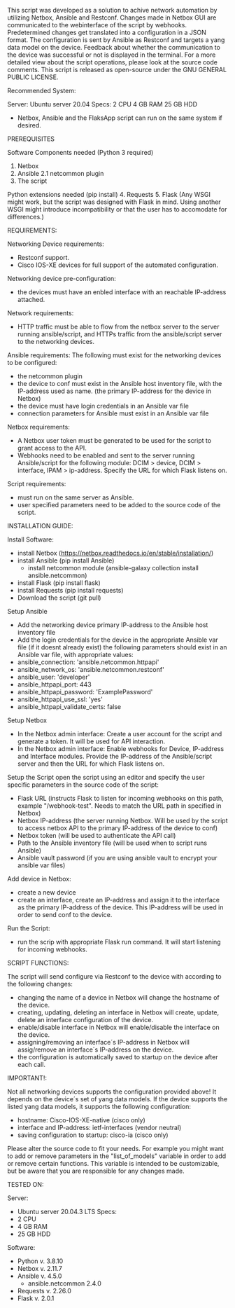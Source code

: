 This script was developed as a solution to achive network automation by utilizing Netbox, Ansible and Restconf.
Changes made in Netbox GUI are communicated to the webinterface of the script by webhooks. Predetermined changes get translated into a configuration in a JSON format. The configuration is sent by Ansible as Restconf and targets a yang data model on the device. Feedback about whether the communication to the device was successful or not is displayed in the terminal. For a more detailed view about the script operations, please look at the source code comments. This script is released as open-source under the GNU GENERAL PUBLIC LICENSE.


Recommended System:

Server:
Ubuntu server 20.04
Specs:
2 CPU
4 GB RAM
25 GB HDD

* Netbox, Ansible and the FlaksApp script can run on the same system if desired.

PREREQUISITES

Software Components needed (Python 3 required)
1. Netbox
2. Ansible
    2.1 netcommon plugin
3. The script

Python extensions needed (pip install)
4. Requests
5. Flask (Any WSGI might work, but the script was designed with Flask in mind. Using another WSGI might introduce incompatibility or that the user has to accomodate for differences.)


REQUIREMENTS:

Networking Device requirements:
* Restconf support.
* Cisco IOS-XE devices for full support of the automated configuration.

Networking device pre-configuration:
* the devices must have an enbled interface with an reachable IP-address attached.

Network requirements:
* HTTP traffic must be able to flow from the netbox server to the server running ansible/script, and HTTPs traffic from the ansible/script server to the networking devices. 

Ansible requirements:
The following must exist for the networking devices to be configured:
* the netcommon plugin
* the device to conf must exist in the Ansible host inventory file, with the IP-address used as name. (the primary IP-address for the device in Netbox)
* the device must have login credentials in an Ansible var file
* connection parameters for Ansible must exist in an Ansible var file

Netbox requirements:
* A Netbox user token must be generated to be used for the script to grant access to the API.
* Webhooks need to be enabled and sent to the server running Ansible/script for the following module: DCIM > device, DCIM > interface, IPAM > ip-address. Specify the URL for which Flask listens on.

Script requirements:
* must run on the same server as Ansible.
* user specified parameters need to be added to the source code of the script.



INSTALLATION GUIDE:

Install Software:
* install Netbox (https://netbox.readthedocs.io/en/stable/installation/)
* install Ansible (pip install Ansible)
	* install netcommon module (ansible-galaxy collection install ansible.netcommon)
* install Flask (pip install flask)
* install Requests (pip install requests)
* Download the script (git pull)

Setup Ansible
* Add the networking device primary IP-address to the Ansible host inventory file
* Add the login credentials for the device in the appropriate Ansible var file (if it doesnt already exist)
the following parameters should exist in an Ansible var file, with appropriate values:
* ansible_connection: 'ansible.netcommon.httpapi'
* ansible_network_os: 'ansible.netcommon.restconf'
* ansible_user: 'developer'
* ansible_httpapi_port: 443
* ansible_httpapi_password: 'ExamplePassword'
* ansible_httpapi_use_ssl: 'yes'
* ansible_httpapi_validate_certs: false

Setup Netbox
* In the Netbox admin interface: Create a user account for the script and generate a token. It will be used for API interaction.
* In the Netbox admin interface: Enable webhooks for Device, IP-address and Interface modules. Provide the IP-address of the Ansible/script server and then the URL for which Flask listens on.

Setup the Script 
open the script using an editor and specify the user specific parameters in the source code of the script:
* Flask URL (instructs Flask to listen for incoming webhooks on this path, example "/webhook-test". Needs to match the URL path in specified in Netbox)
* Netbox IP-address (the server running Netbox. Will be used by the script to access netbox API to the primary IP-address of the device to conf)
* Netbox token	(will be used to authenticate the API call)
* Path to the Ansible inventory file (will be used when to script runs Ansible) 
* Ansible vault password (if you are using ansible vault to encrypt your ansible var files)

Add device in Netbox:
* create a new device
* create an interface, create an IP-address and assign it to the interface as the primary IP-address of the device. This IP-address will be used in order to send conf to the device.

Run the Script:
* run the scrip with appropriate Flask run command. It will start listening for incoming webhooks.



SCRIPT FUNCTIONS:

The script will send configure via Restconf to the device with according to the following changes:

* changing the name of a device in Netbox will change the hostname of the device.
* creating, updating, deleting an interface in Netbox will create, update, delete an interface configuration of the device.
* enable/disable interface in Netbox will enable/disable the interface on the device.
* assigning/removing an interface´s IP-address in Netbox will assig/remove an interface´s IP-address on the device.
* the configuration is automatically saved to startup on the device after each call.


IMPORTANT!:

Not all networking devices supports the configuration provided above! It depends on the device´s set of yang data models. If the device supports the listed yang data models, it supports the following configuration:
* hostname: Cisco-IOS-XE-native (cisco only)
* interface and IP-address: ietf-interfaces (vendor neutral)
* saving configuration to startup: cisco-ia (cisco only)


Please alter the source code to fit your needs.
For example you might want to add or remove parameters in the "list_of_models" variable in order to add or remove certain functions. This variable is intended to be customizable, but be aware that you are responsible for any changes made.



TESTED ON:

Server:
* Ubuntu server 20.04.3 LTS
Specs:
* 2 CPU
* 4 GB RAM
* 25 GB HDD

Software:
* Python v. 3.8.10
* Netbox v. 2.11.7
* Ansible v. 4.5.0
    * ansible.netcommon 2.4.0
* Requests v. 2.26.0
* Flask v. 2.0.1

